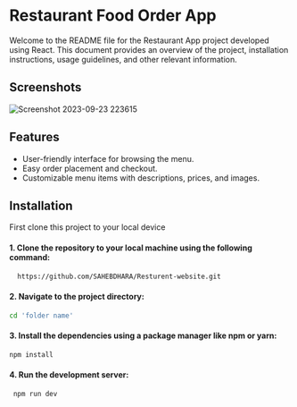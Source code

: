 
# Restaurant Food Order App

Welcome to the README file for the Restaurant App project developed using React. This document provides an overview of the project, installation instructions, usage guidelines, and other relevant information.






## Screenshots



![Screenshot 2023-09-23 223615](https://github.com/SAHEBDHARA/Resturent-website/assets/87798754/3981a129-519e-4892-9855-5d8883749538)

## Features

- User-friendly interface for browsing the menu.
- Easy order placement and checkout.
- Customizable menu items with descriptions, prices, and images.




## Installation

First clone this project to your local device 

 #### 1. Clone the repository to your local machine using the following command:

```bash
  https://github.com/SAHEBDHARA/Resturent-website.git
```
  #### 2. Navigate to the project directory:
  ```bash
  cd 'folder name'
```
#### 3. Install the dependencies using a package manager like npm or yarn:
  ```bash
  npm install

```

#### 4. Run the development server:

 ```bash
  npm run dev 

```
    
